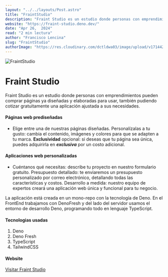 ```yaml
---
layout: "../../layouts/Post.astro"
title: "FraintStudio"
description: "Fraint Studio es un estudio donde personas con emprendimientos pueden comprar páginas ya diseñadas y elaboradas para usar, también pudiendo cotizar gratuitamente una aplicación ajustada a sus necesidades."
website: "https://fraint-studio.deno.dev/"
date: "Apr 26,  2024"
read: "2 min lectura"
author: "Francisco Lencina"
slug: "FraintStudio"
authorImage: "https://res.cloudinary.com/dctldwa03/image/upload/v1714420331/t3aw607pugwj6ynp5lzd.png"
---
```


![FraintStudio](https://res.cloudinary.com/dctldwa03/image/upload/v1714676023/ca1rfjuufhomvgyo3j9x.png)

# Fraint Studio

Fraint Studio es un estudio donde personas con emprendimientos pueden comprar páginas ya diseñadas y elaboradas para usar, también pudiendo cotizar gratuitamente una aplicación ajustada a sus necesidades.

#### Páginas web prediseñadas

- Elige entre una de nuestras páginas diseñadas. Personalízalas a tu gusto: cambia el contenido, imágenes y colores para que se adapten a tu marca. **Exclusividad** opcional: si deseas que tu página sea única, puedes adquirirla en _**exclusiva**_ por un costo adicional.

#### Aplicaciones web personalizadas

- Cuéntanos qué necesitas: describe tu proyecto en nuestro formulario gratuito. Presupuesto detallado: te enviaremos un presupuesto personalizado por correo electrónico, detallando todas las características y costos. Desarrollo a medida: nuestro equipo de expertos creará una aplicación web única y funcional para tu negocio.

La aplicación está creada en un mono-repo con la tecnología de Deno. En el FrontEnd trabajamos con DenoFresh y del lado del servidor usamos el entorno de desarrollo Deno, programando todo en lenguaje TypeScript.

#### Tecnologias usadas

1. Deno
2. Deno Fresh
3. TypeScript
4. TailwindCSS

#### Website

[Visitar Fraint Studio](https://fraint-studio.deno.dev/)
